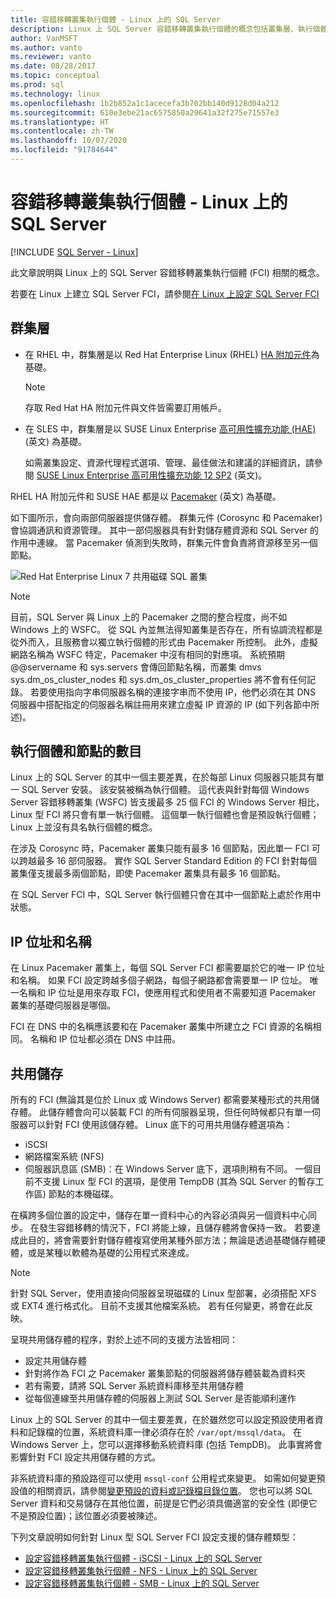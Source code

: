 ```yaml
---
title: 容錯移轉叢集執行個體 - Linux 上的 SQL Server
description: Linux 上 SQL Server 容錯移轉叢集執行個體的概念包括叢集層、執行個體數目、IP 位址和名稱，以及共用儲存體。
author: VanMSFT
ms.author: vanto
ms.reviewer: vanto
ms.date: 08/28/2017
ms.topic: conceptual
ms.prod: sql
ms.technology: linux
ms.openlocfilehash: 1b2b852a1c1acecefa3b702bb140d9128d04a212
ms.sourcegitcommit: 610e3ebe21ac6575850a29641a32f275e71557e3
ms.translationtype: HT
ms.contentlocale: zh-TW
ms.lasthandoff: 10/07/2020
ms.locfileid: "91784644"
---
```

# <a name="failover-cluster-instances---sql-server-on-linux"></a>容錯移轉叢集執行個體 - Linux 上的 SQL Server

[!INCLUDE [SQL Server - Linux](../includes/applies-to-version/sql-linux.md)]

此文章說明與 Linux 上的 SQL Server 容錯移轉叢集執行個體 (FCI) 相關的概念。 

若要在 Linux 上建立 SQL Server FCI，請參閱[在 Linux 上設定 SQL Server FCI](sql-server-linux-shared-disk-cluster-configure.md)

## <a name="the-clustering-layer"></a>群集層

* 在 RHEL 中，群集層是以 Red Hat Enterprise Linux (RHEL) [HA 附加元件](https://access.redhat.com/documentation/en-US/Red_Hat_Enterprise_Linux/6/pdf/High_Availability_Add-On_Overview/Red_Hat_Enterprise_Linux-6-High_Availability_Add-On_Overview-en-US.pdf)為基礎。 

    > [!NOTE] 
    > 存取 Red Hat HA 附加元件與文件皆需要訂用帳戶。 

* 在 SLES 中，群集層是以 SUSE Linux Enterprise [高可用性擴充功能 (HAE)](https://www.suse.com/products/highavailability) \(英文\) 為基礎。

    如需叢集設定、資源代理程式選項、管理、最佳做法和建議的詳細資訊，請參閱 [SUSE Linux Enterprise 高可用性擴充功能 12 SP2](https://www.suse.com/documentation/sle-ha-12/index.html) \(英文\)。

RHEL HA 附加元件和 SUSE HAE 都是以 [Pacemaker](https://clusterlabs.org/) \(英文\) 為基礎。

如下圖所示，會向兩部伺服器提供儲存體。 群集元件 (Corosync 和 Pacemaker) 會協調通訊和資源管理。 其中一部伺服器具有針對儲存體資源和 SQL Server 的作用中連線。 當 Pacemaker 偵測到失敗時，群集元件會負責將資源移至另一個節點。  

![Red Hat Enterprise Linux 7 共用磁碟 SQL 叢集](./media/sql-server-linux-shared-disk-cluster-red-hat-7-configure/LinuxCluster.png) 


> [!NOTE]
> 目前，SQL Server 與 Linux 上的 Pacemaker 之間的整合程度，尚不如 Windows 上的 WSFC。 從 SQL 內並無法得知叢集是否存在，所有協調流程都是從外而入，且服務會以獨立執行個體的形式由 Pacemaker 所控制。 此外，虛擬網路名稱為 WSFC 特定，Pacemaker 中沒有相同的對應項。 系統預期 @@servername 和 sys.servers 會傳回節點名稱，而叢集 dmvs sys.dm_os_cluster_nodes 和 sys.dm_os_cluster_properties 將不會有任何記錄。 若要使用指向字串伺服器名稱的連接字串而不使用 IP，他們必須在其 DNS 伺服器中搭配指定的伺服器名稱註冊用來建立虛擬 IP 資源的 IP (如下列各節中所述)。

## <a name="number-of-instances-and-nodes"></a>執行個體和節點的數目

Linux 上的 SQL Server 的其中一個主要差異，在於每部 Linux 伺服器只能具有單一 SQL Server 安裝。 該安裝被稱為執行個體。 這代表與針對每個 Windows Server 容錯移轉叢集 (WSFC) 皆支援最多 25 個 FCI 的 Windows Server 相比，Linux 型 FCI 將只會有單一執行個體。 這個單一執行個體也會是預設執行個體；Linux 上並沒有具名執行個體的概念。 

在涉及 Corosync 時，Pacemaker 叢集只能有最多 16 個節點，因此單一 FCI 可以跨越最多 16 部伺服器。 實作 SQL Server Standard Edition 的 FCI 針對每個叢集僅支援最多兩個節點，即使 Pacemaker 叢集具有最多 16 個節點。

在 SQL Server FCI 中，SQL Server 執行個體只會在其中一個節點上處於作用中狀態。

## <a name="ip-address-and-name"></a>IP 位址和名稱
在 Linux Pacemaker 叢集上，每個 SQL Server FCI 都需要屬於它的唯一 IP 位址和名稱。 如果 FCI 設定跨越多個子網路，每個子網路都會需要單一 IP 位址。 唯一名稱和 IP 位址是用來存取 FCI，使應用程式和使用者不需要知道 Pacemaker 叢集的基礎伺服器是哪個。

FCI 在 DNS 中的名稱應該要和在 Pacemaker 叢集中所建立之 FCI 資源的名稱相同。
名稱和 IP 位址都必須在 DNS 中註冊。

## <a name="shared-storage"></a>共用儲存
所有的 FCI (無論其是位於 Linux 或 Windows Server) 都需要某種形式的共用儲存體。 此儲存體會向可以裝載 FCI 的所有伺服器呈現，但任何時候都只有單一伺服器可以針對 FCI 使用該儲存體。 Linux 底下的可用共用儲存體選項為：

- iSCSI
- 網路檔案系統 (NFS)
- 伺服器訊息區 (SMB)：在 Windows Server 底下，選項則稍有不同。 一個目前不支援 Linux 型 FCI 的選項，是使用 TempDB (其為 SQL Server 的暫存工作區) 節點的本機磁碟。

在橫跨多個位置的設定中，儲存在單一資料中心的內容必須與另一個資料中心同步。 在發生容錯移轉的情況下，FCI 將能上線，且儲存體將會保持一致。 若要達成此目的，將會需要針對儲存體複寫使用某種外部方法；無論是透過基礎儲存體硬體，或是某種以軟體為基礎的公用程式來達成。 

>[!NOTE]
>針對 SQL Server，使用直接向伺服器呈現磁碟的 Linux 型部署，必須搭配 XFS 或 EXT4 進行格式化。 目前不支援其他檔案系統。 若有任何變更，將會在此反映。

呈現共用儲存體的程序，對於上述不同的支援方法皆相同：

- 設定共用儲存體
- 針對將作為 FCI 之 Pacemaker 叢集節點的伺服器將儲存體裝載為資料夾
- 若有需要，請將 SQL Server 系統資料庫移至共用儲存體
- 從每個連線至共用儲存體的伺服器上測試 SQL Server 是否能順利運作

Linux 上的 SQL Server 的其中一個主要差異，在於雖然您可以設定預設使用者資料和記錄檔的位置，系統資料庫一律必須存在於 `/var/opt/mssql/data`。 在 Windows Server 上，您可以選擇移動系統資料庫 (包括 TempDB)。 此事實將會影響針對 FCI 設定共用儲存體的方式。

非系統資料庫的預設路徑可以使用 `mssql-conf` 公用程式來變更。 如需如何變更預設值的相關資訊，請參閱[變更預設的資料或記錄檔目錄位置](sql-server-linux-configure-mssql-conf.md#datadir)。 您也可以將 SQL Server 資料和交易儲存在其他位置，前提是它們必須具備適當的安全性 (即便它不是預設位置)；該位置必須要被陳述。

下列文章說明如何針對 Linux 型 SQL Server FCI 設定支援的儲存體類型：

- [設定容錯移轉叢集執行個體 - iSCSI - Linux 上的 SQL Server](sql-server-linux-shared-disk-cluster-configure-iscsi.md)
- [設定容錯移轉叢集執行個體 - NFS - Linux 上的 SQL Server](sql-server-linux-shared-disk-cluster-configure-nfs.md)
- [設定容錯移轉叢集執行個體 - SMB - Linux 上的 SQL Server](sql-server-linux-shared-disk-cluster-configure-smb.md)

